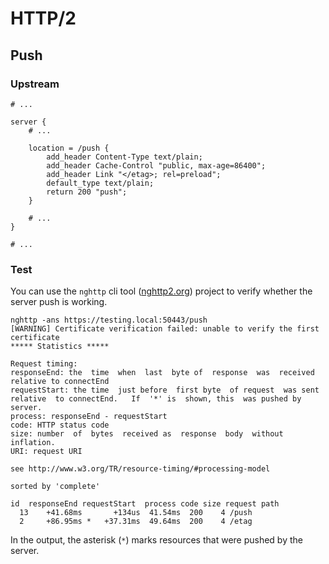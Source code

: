 # HTTP/2

## Push

### Upstream

```nginx
# ...

server {
    # ...

    location = /push {
        add_header Content-Type text/plain;
        add_header Cache-Control "public, max-age=86400";
        add_header Link "</etag>; rel=preload";
        default_type text/plain;
        return 200 "push";
    }

    # ...
}

# ...
```

### Test

You can use the `nghttp` cli tool ([nghttp2.org](https://nghttp2.org/)) project to verify whether the server push is working.

```console
nghttp -ans https://testing.local:50443/push
[WARNING] Certificate verification failed: unable to verify the first certificate
***** Statistics *****

Request timing:
responseEnd: the  time  when  last  byte of  response  was  received relative to connectEnd
requestStart: the time  just before  first byte  of request  was sent relative  to connectEnd.   If  '*' is  shown, this  was pushed by server.
process: responseEnd - requestStart
code: HTTP status code
size: number  of  bytes  received as  response  body  without inflation.
URI: request URI

see http://www.w3.org/TR/resource-timing/#processing-model

sorted by 'complete'

id  responseEnd requestStart  process code size request path
  13    +41.68ms       +134us  41.54ms  200    4 /push
  2     +86.95ms *   +37.31ms  49.64ms  200    4 /etag
```

In the output, the asterisk (`*`) marks resources that were pushed by the server.

